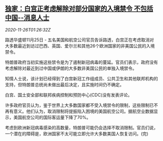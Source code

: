 <!--1606357400000-->
[独家：白宫正考虑解除对部分国家的入境禁令 不包括中国--消息人士](https://cn.reuters.com/article/health-coronavirus-usa-travel1125-idCNKBS28603N)
------

<div><i>2020-11-26T01:26:32Z</i></div><p>路透华盛顿11月25日 - 五名美国和航空公司官员告诉路透，白宫正在考虑取消对大多数最近到访过巴西、英国、爱尔兰和其他26个欧洲国家的非美国公民的入境禁令。</p><p>特朗普政府当初实施这些禁令是为了遏制新冠病毒的蔓延。官员们表示，政府没有考虑解除对最近到过中国或伊朗的大多数非美国公民的单独入境禁令。</p><p>知情人士说，该计划已经得到了白宫新冠工作组成员、公共卫生和其他联邦机构的支持，但特朗普总统尚未做出最后决定，且实施时间仍不确定。</p><p>白宫、国土安全部和联邦疾病控制和预防中心(CDC)没有发表评论。</p><p>许多政府官员认为，鉴于世界上大多数国家都不受入境禁令的限制，这些限制已不再有意义。他们认为，取消限制将提振陷入困境的美国航空公司。据航空业数据显示，美国航空公司的国际客运量下降了70%。</p><p>考虑到欧洲新冠病毒感染的高数量，特朗普可能仍会选择不取消限制。官员们说，一个潜在的障碍是，欧洲国家不太可能立即允许大多数美国人恢复访问。(完)</p>

